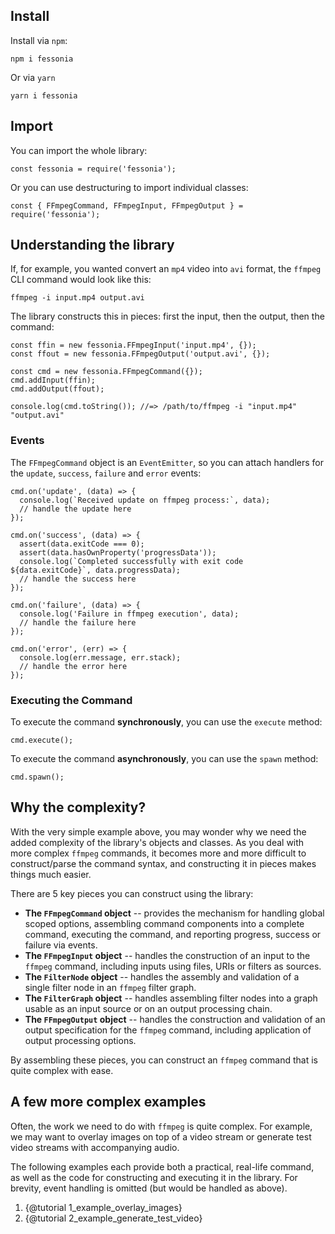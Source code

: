 ## Install

Install via `npm`:

```{bash}
npm i fessonia
```

Or via `yarn`

```{bash}
yarn i fessonia
```

## Import

You can import the whole library:

```{javascript}
const fessonia = require('fessonia');
```

Or you can use destructuring to import individual classes:

```{javascript}
const { FFmpegCommand, FFmpegInput, FFmpegOutput } = require('fessonia');
```

## Understanding the library

If, for example, you wanted convert an `mp4` video into `avi` format,
the `ffmpeg` CLI command would look like this:

```{bash}
ffmpeg -i input.mp4 output.avi
```

The library constructs this in pieces: first the input, then the output, then the command:

```{javascript}
const ffin = new fessonia.FFmpegInput('input.mp4', {});
const ffout = new fessonia.FFmpegOutput('output.avi', {});

const cmd = new fessonia.FFmpegCommand({});
cmd.addInput(ffin);
cmd.addOutput(ffout);

console.log(cmd.toString()); //=> /path/to/ffmpeg -i "input.mp4" "output.avi"
```

### Events

The `FFmpegCommand` object is an `EventEmitter`, so you can attach handlers
for the `update`, `success`, `failure` and `error` events:

```{javascript}
cmd.on('update', (data) => {
  console.log(`Received update on ffmpeg process:`, data);
  // handle the update here
});

cmd.on('success', (data) => {
  assert(data.exitCode === 0);
  assert(data.hasOwnProperty('progressData'));
  console.log(`Completed successfully with exit code ${data.exitCode}`, data.progressData);
  // handle the success here
});

cmd.on('failure', (data) => {
  console.log('Failure in ffmpeg execution', data);
  // handle the failure here
});

cmd.on('error', (err) => {
  console.log(err.message, err.stack);
  // handle the error here
});
```

### Executing the Command

To execute the command **synchronously**, you can use the `execute` method:

```{javascript}
cmd.execute();
```

To execute the command **asynchronously**, you can use the `spawn` method:

```{javascript}
cmd.spawn();
```

## Why the complexity?

With the very simple example above, you may wonder why we need the
added complexity of the library's objects and classes. As you deal
with more complex `ffmpeg` commands, it becomes more and more difficult
to construct/parse the command syntax, and constructing it in pieces
makes things much easier.

There are 5 key pieces you can construct using the library:

* **The `FFmpegCommand` object** -- provides the mechanism for handling global
  scoped options, assembling command components into a complete command,
  executing the command, and reporting progress, success or failure via events.
* **The `FFmpegInput` object** -- handles the construction of an input to the 
  `ffmpeg` command, including inputs using files, URIs or filters as sources.
* **The `FilterNode` object** -- handles the assembly and validation of a single
  filter node in an `ffmpeg` filter graph.
* **The `FilterGraph` object** -- handles assembling filter nodes into a graph
  usable as an input source or on an output processing chain.
* **The `FFmpegOutput` object** -- handles the construction and validation of
  an output specification for the `ffmpeg` command, including application of
  output processing options.

By assembling these pieces, you can construct an `ffmpeg` command that is
quite complex with ease.

## A few more complex examples

Often, the work we need to do with `ffmpeg` is quite complex. For example,
we may want to overlay images on top of a video stream or generate test
video streams with accompanying audio.

The following examples each provide both a practical, real-life command, as
well as the code for constructing and executing it in the library. For brevity,
event handling is omitted (but would be handled as above).

1. {@tutorial 1_example_overlay_images}
2. {@tutorial 2_example_generate_test_video}
